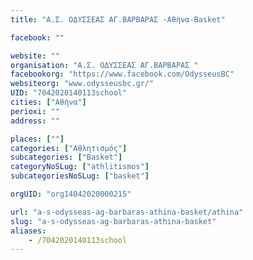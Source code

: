 ```yaml
---
title: "Α.Σ. ΟΔΥΣΣΕΑΣ ΑΓ.ΒΑΡΒΑΡΑΣ -Αθήνα-Basket"

facebook: ""

website: ""
organisation: "Α.Σ. ΟΔΥΣΣΕΑΣ ΑΓ.ΒΑΡΒΑΡΑΣ "
facebookorg: "https://www.facebook.com/OdysseusBC"
websiteorg: "www.odysseusbc.gr/"
UID: "7042020140113school"
cities: ["Αθήνα"]
perioxi: ""
address: ""

places: [""]
categories: ["Αθλητισμός"]
subcategories: ["Basket"]
categoryNoSLug: ["athlitismos"]
subcategoriesNoSLug: ["basket"]

orgUID: "org14042020000215"

url: "a-s-odysseas-ag-barbaras-athina-basket/athina"
slug: "a-s-odysseas-ag-barbaras-athina-basket"
aliases:
    - /7042020140113school
---
```





